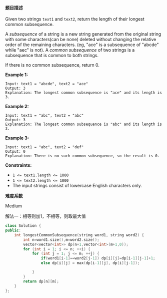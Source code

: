 #### **题目描述**
Given two strings `text1` and `text2`, return the length of their longest common subsequence.

A *subsequence* of a string is a new string generated from the original string with some characters(can be none) deleted without changing the relative order of the remaining characters. (eg, "ace" is a subsequence of "abcde" while "aec" is not). A *common subsequence* of two strings is a subsequence that is common to both strings.

 

If there is no common subsequence, return 0.

 

**Example 1:**

```
Input: text1 = "abcde", text2 = "ace" 
Output: 3  
Explanation: The longest common subsequence is "ace" and its length is 3.
```

**Example 2:**

```
Input: text1 = "abc", text2 = "abc"
Output: 3
Explanation: The longest common subsequence is "abc" and its length is 3.
```

**Example 3:**

```
Input: text1 = "abc", text2 = "def"
Output: 0
Explanation: There is no such common subsequence, so the result is 0.
```

 

**Constraints:**

- `1 <= text1.length <= 1000`
- `1 <= text2.length <= 1000`
- The input strings consist of lowercase English characters only.

**难度系数**

Medium 

解法一：相等则加1，不相等，则取最大值

```c++
class Solution {
public:
    int longestCommonSubsequence(string word1, string word2) {
        int n=word1.size(),m=word2.size();
        vector<vector<int>> dp(n+1,vector<int>(m+1,0));
        for (int i = 1; i <= n; ++i) {
            for (int j = 1; j <= m; ++j) {
                if(word1[i-1]==word2[j-1]) dp[i][j]=dp[i-1][j-1]+1;
                else dp[i][j] = max(dp[i-1][j], dp[i][j-1]);

            }
        }
        return dp[n][m];
    }
};
```

